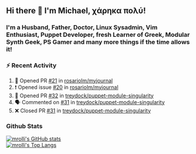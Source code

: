 ## Hi there 👋 I'm Michael, χάρηκα πολύ!

<!--
**mrolli/mrolli** is a ✨ _special_ ✨ repository because its `README.md` (this file) appears on your GitHub profile.

Here are some ideas to get you started:

- 🔭 I’m currently working on ...
- 🌱 I’m currently learning ...
- 👯 I’m looking to collaborate on ...
- 🤔 I’m looking for help with ...
- 💬 Ask me about ...
- 📫 How to reach me: ...
- 😄 Pronouns: ...
- ⚡ Fun fact: ...
-->

### I'm a Husband, Father, Doctor, Linux Sysadmin, Vim Enthusiast, Puppet Developer, fresh Learner of Greek, Modular Synth Geek, PS Gamer and many more things if the time allows it!

### :zap: Recent Activity

<!--START_SECTION:activity-->
1. 💪 Opened PR [#21](https://github.com/rosariolm/myjournal/pull/21) in [rosariolm/myjournal](https://github.com/rosariolm/myjournal)
2. ❗️ Opened issue [#20](https://github.com/rosariolm/myjournal/issues/20) in [rosariolm/myjournal](https://github.com/rosariolm/myjournal)
3. 💪 Opened PR [#32](https://github.com/treydock/puppet-module-singularity/pull/32) in [treydock/puppet-module-singularity](https://github.com/treydock/puppet-module-singularity)
4. 🗣 Commented on [#31](https://github.com/treydock/puppet-module-singularity/issues/31) in [treydock/puppet-module-singularity](https://github.com/treydock/puppet-module-singularity)
5. ❌ Closed PR [#31](https://github.com/treydock/puppet-module-singularity/pull/31) in [treydock/puppet-module-singularity](https://github.com/treydock/puppet-module-singularity)
<!--END_SECTION:activity-->

### Github Stats
[![mrolli's GitHub stats](https://github-readme-stats.vercel.app/api?username=mrolli&count_private=true&show_icons=true&theme=onedark)](https://github.com/anuraghazra/github-readme-stats)  
[![mrolli's Top Langs](https://github-readme-stats.vercel.app/api/top-langs/?username=mrolli&count_private=true&theme=onedark&hide=c%2B%2B,c,html,cmake,makefile&layout=compact)](https://github.com/anuraghazra/github-readme-stats)
